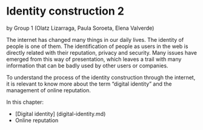 # Identity construction 2

by Group 1 (Olatz Lizarraga, Paula Soroeta, Elena Valverde)

The internet has changed many things in our daily lives. The identity of people is one of them. The identification of people as users in the web is directly related with their reputation, privacy and security. Many issues have emerged from this way of presentation, which leaves a trail with many information that can be badly used by other users or companies.

To understand the process of the identity construction through the internet, it is relevant to know more about the term “digital identity” and the management of online reputation.

In this chapter:

- [Digital identity] (digital-identity.md)
- Online reputation